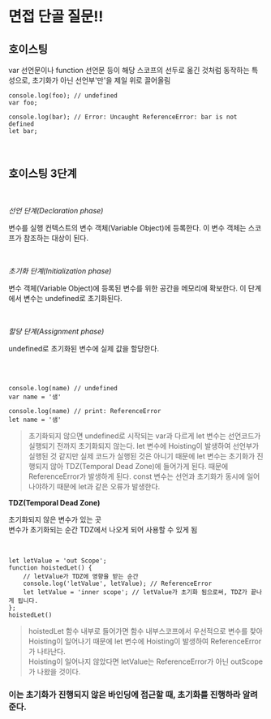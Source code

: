 # 면접 단골 질문!!

## 호이스팅

var 선언문이나 function 선언문 등이 해당 스코프의 선두로 옮긴 것처럼 동작하는 특성으로, 초기화가 아닌 선언부'만'을 제일 위로 끌어올림

    console.log(foo); // undefined
    var foo;

    console.log(bar); // Error: Uncaught ReferenceError: bar is not defined
    let bar;
<br>

## 호이스팅 3단계
<br>

_선언 단계(Declaration phase)_

변수를 실행 컨텍스트의 변수 객체(Variable Object)에 등록한다. 이 변수 객체는 스코프가 참조하는 대상이 된다.

<br>

_초기화 단계(Initialization phase)_

변수 객체(Variable Object)에 등록된 변수를 위한 공간을 메모리에 확보한다. 이 단계에서 변수는 undefined로 초기화된다.

<br>

_할당 단계(Assignment phase)_

undefined로 초기화된 변수에 실제 값을 할당한다.

<br>
<br>

    console.log(name) // undefined
    var name = '샘'

    console.log(name) // print: ReferenceError
    let name = '샘'

> 초기화되지 않으면 undefined로 시작되는 var과 다르게 let 변수는 선언코드가 실행되기 전까지 초기화되지 않는다. let 변수에 Hoisting이 발생하여 선언부가 실행된 것 같지만 실제 코드가 실행된 것은 아니기 때문에 let 변수는 초기화가 진행되지 않아 TDZ(Temporal Dead Zone)에 들어가게 된다. 때문에 ReferenceError가 발생하게 된다.
const 변수는 선언과 초기화가 동시에 일어나야하기 때문에 let과 같은 오류가 발생한다.

<b>TDZ(Temporal Dead Zone)</b>

초기화되지 않은 변수가 있는 곳<br>
변수가 초기화되는 순간 TDZ에서 나오게 되어 사용할 수 있게 됨

<br>

    let letValue = 'out Scope';
    function hoistedLet() {
        // letValue가 TDZ에 영향을 받는 순간
        console.log('letValue', letValue); // ReferenceError
        let letValue = 'inner scope'; // letValue가 초기화 됨으로써, TDZ가 끝나게 됩니다.
    };
    hoistedLet()

> hoistedLet 함수 내부로 들어가면 함수 내부스코프에서 우선적으로 변수를 찾아 Hoisting이 일어나기 때문에 let 변수에 Hoisting이 발생하여 ReferenceError가 나타난다.<br>
Hoisting이 일어나지 않았다면 letValue는 ReferenceError가 아닌 outScope가 나왔을 것이다.

### 이는 초기화가 진행되지 않은 바인딩에 접근할 때, 초기화를 진행하라 알려준다.